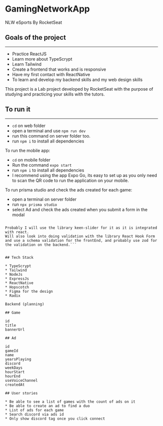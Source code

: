 # GamingNetworkApp

NLW eSports By RocketSeat

## Goals of the project

---

* Practice ReactJS
* Learn more about TypeScrypt
* Learn Tailwind
* Create a frontend that works and is responsive
* Have my first contact with ReactNative
* To learn and develop my backend skills and my web design skills

This project is a Lab project developed by RocketSeat with the purpose of studying and practicing your skills with the tutors.

## To run it
---

* `cd` on web folder
* open a terminal and use `npm run dev`
* run this command on server folder too.
* run `npm i` to install all dependencies 

 To run the mobile app:

 * `cd` on mobile folder
 * Run the command `expo start`
 * run `npm i` to install all dependencies 
 * I recommend using the app Expo Go, its easy to set up as you only need to scan the QR code to run the application on your mobile.

 To run prisma studio and check the ads created for each game:

 * open a terminal on server folder
 * run `npx prisma studio` 
 * select Ad and check the ads created when you submit a form in the modal

```Note: for this project I selected 6 games, will look into adding a slide and adding more games for the user to choose from. Would also like to look into how to use Twitch API for developers, as I can get a broader game option.
 
Probably I will use the library keen-slider for it as it is integrated with react.
Will also look into doing validation with the library React Hook Form and use a schema validation for the frontEnd, and probably use zod for the validation on the backend.```


## Tech Stack

* TypeScrypt
* Tailwind
* NodeJs
* ExpressJs
* ReactNative
* Hopscotch
* Figma for the design
* Radix

Backend (planning)

## Game

id
title
bannerUrl

## Ad

id
gameId
name
yearsPlaying
discord
weekDays
hourStart
hourEnd
useVoiceChannel
createdAt

## User stories

* Be able to see a list of games with the count of ads on it
* Be able to create an ad to find a duo
* List of ads for each game
* Search discord via ads id
* Only show discord tag once you click connect
  